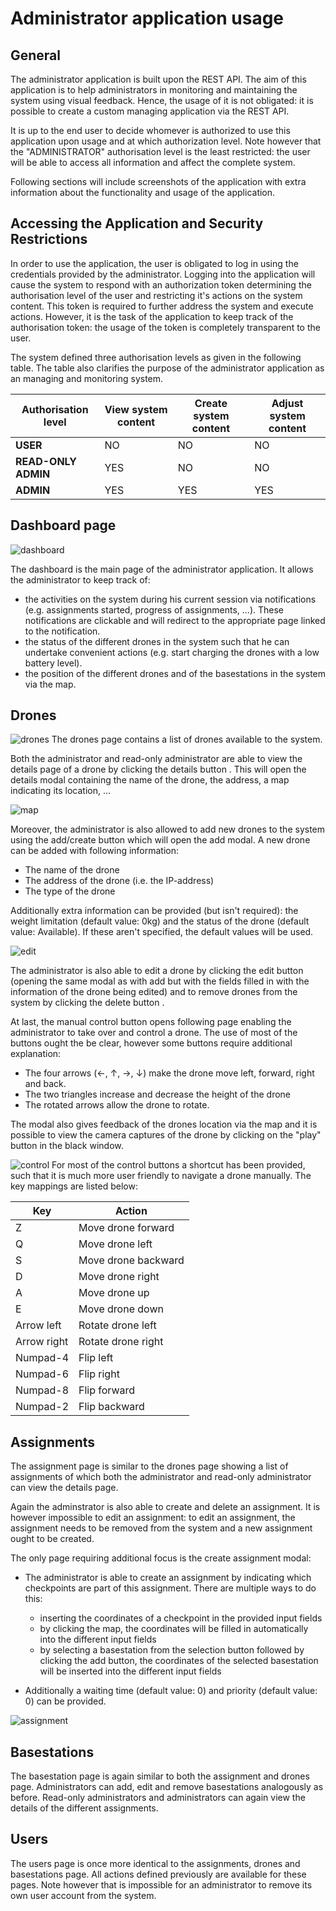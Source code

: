 Administrator application usage
===============================

General
---------

The administrator application is built upon the REST API. The aim of this application is to help administrators in monitoring and maintaining the system using visual feedback. Hence, the usage of it is not obligated: it is possible to create a custom managing application via the REST API.

It is up to the end user to decide whomever is authorized to use this application upon usage and at which authorization level. Note however that the "ADMINISTRATOR" authorisation level is the least restricted: the user will be able to access all information and affect the complete system.

Following sections will include screenshots of the application with extra information about the functionality and usage of the application.

Accessing the Application and Security Restrictions
--------------------------------

In order to use the application, the user is obligated to log in using the credentials provided by the administrator. Logging into the application will cause the system to respond with an authorization token determining the authorisation level of the user and restricting it's actions on the system content. This token is required to further address the system and execute actions. However, it is the task of the application to keep track of the authorisation token: the usage of the token is completely transparent to the user.

The system defined three authorisation levels as given in the following table. The table also clarifies the purpose of the administrator application as an managing and monitoring system.


| Authorisation level | View system content | Create system content |  Adjust system content |
| ------------------- | ------------------- | --------------------- | ---------------------- |
| **USER**            | NO                  | NO                    | NO                     |
| **READ-ONLY ADMIN** | YES                 | NO                    | NO                     |
| **ADMIN**           | YES                 | YES                   | YES                    |

Dashboard page
--------------
![dashboard](dashboard.png "Dashboard")

The dashboard is the main page of the administrator application. It allows the administrator to keep track of:
* the activities on the system during his current session via notifications (e.g. assignments started, progress of assignments, ...). These notifications are clickable and will redirect to the appropriate page linked to the notification.
* the status of the different drones in the system such that he can undertake convenient actions (e.g. start charging the drones with a low battery level).
* the position of the different drones and of the basestations in the system via the map.

Drones
---------
![drones](drones.png "Drones")
The drones page contains a list of drones available to the system.

Both the administrator and read-only administrator are able to view the details page of a drone by clicking the details button . This will open the details modal containing the name of the drone, the address, a map indicating its location, ...

![map](map.jpg "map")

Moreover, the administrator is also allowed to add new drones to the system using the add/create button  which will open the add modal. A new drone can be added with following information:
* The name of the drone
* The address of the drone (i.e. the IP-address)
* The type of the drone

Additionally extra information can be provided (but isn't required): the weight limitation (default value: 0kg) and the status of the drone (default value: Available). If these aren't specified, the default values will be used.

![edit](edit.png "edit")

The administrator is also able to edit a drone by clicking the edit button (opening the same modal as with add but with the fields filled in with the information of the drone being edited) and to remove drones from the system by clicking the delete button .

At last, the manual control button opens following page enabling the administrator to take over and control a drone. The use of most of the buttons ought the be clear, however some buttons require additional explanation:
* The four arrows (←, ↑, →, ↓) make the drone move left, forward, right and back.
* The two triangles increase and decrease the height of the drone
* The rotated arrows allow the drone to rotate.

The modal also gives feedback of the drones location via the map and it is possible to view the camera captures of the drone by clicking on the "play" button in the black window.

![control](control.jpg "control")
For most of the control buttons a shortcut has been provided, such that it is much more user friendly to navigate a drone manually. The key mappings are listed below:

| Key     | Action      |
|---------|-------------|
| Z | Move drone forward
| Q |  Move drone left
| S | Move drone backward
| D | Move drone right
| A | Move drone up
| E | Move drone down
| Arrow left | Rotate drone left
| Arrow right | Rotate drone right
| Numpad-4 | Flip left
| Numpad-6 | Flip right
| Numpad-8 | Flip forward
| Numpad-2 | Flip backward

Assignments
--------------
The assignment page is similar to the drones page showing a list of assignments of which both the administrator and read-only administrator can view the details page.

Again the adminstrator is also able to create and delete an assignment. It is however impossible to edit an assignment: to edit an assignment, the assignment needs to be removed from the system and a new assignment ought to be created.

The only page requiring additional focus is the create assignment modal:
* The administrator is able to create an assignment by indicating which checkpoints are part of this assignment. There are multiple ways to do this:
  * inserting the coordinates of a checkpoint in the provided input fields
  * by clicking the map, the coordinates will be filled in automatically into the different input fields
  * by selecting a basestation from the selection button followed by clicking the add button, the coordinates of the selected basestation will be inserted into the different input fields

* Additionally a waiting time (default value: 0) and priority (default value: 0) can be provided.

![assignment](assignment.jpg "assignment")

Basestations
--------------
The basestation page is again similar to both the assignment and drones page. Administrators can add, edit and remove basestations analogously as before. Read-only administrators and administrators can again view the details of the different assignments.

Users
-----------
The users page is once more identical to the assignments, drones and basestations page. All actions defined previously are available for these pages. Note however that is impossible for an administrator to remove its own user account from the system.
